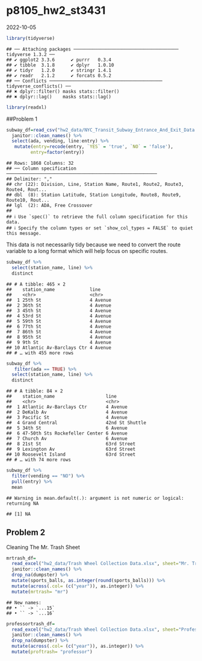 p8105_hw2_st3431
================
2022-10-05

``` r
library(tidyverse)
```

    ## ── Attaching packages ─────────────────────────────────────── tidyverse 1.3.2 ──
    ## ✔ ggplot2 3.3.6      ✔ purrr   0.3.4 
    ## ✔ tibble  3.1.8      ✔ dplyr   1.0.10
    ## ✔ tidyr   1.2.0      ✔ stringr 1.4.1 
    ## ✔ readr   2.1.2      ✔ forcats 0.5.2 
    ## ── Conflicts ────────────────────────────────────────── tidyverse_conflicts() ──
    ## ✖ dplyr::filter() masks stats::filter()
    ## ✖ dplyr::lag()    masks stats::lag()

``` r
library(readxl)
```

\##Problem 1

``` r
subway_df=read_csv("hw2_data/NYC_Transit_Subway_Entrance_And_Exit_Data.csv") %>% 
  janitor::clean_names() %>%
  select(ada, vending, line:entry) %>%
   mutate(entry=recode(entry, `YES` = 'true', `NO` = 'false'), 
         entry=factor(entry))
```

    ## Rows: 1868 Columns: 32
    ## ── Column specification ────────────────────────────────────────────────────────
    ## Delimiter: ","
    ## chr (22): Division, Line, Station Name, Route1, Route2, Route3, Route4, Rout...
    ## dbl  (8): Station Latitude, Station Longitude, Route8, Route9, Route10, Rout...
    ## lgl  (2): ADA, Free Crossover
    ## 
    ## ℹ Use `spec()` to retrieve the full column specification for this data.
    ## ℹ Specify the column types or set `show_col_types = FALSE` to quiet this message.

This data is not necessarily tidy because we need to convert the route
variable to a long format which will help focus on specific routes.

``` r
subway_df %>% 
  select(station_name, line) %>% 
  distinct
```

    ## # A tibble: 465 × 2
    ##    station_name             line    
    ##    <chr>                    <chr>   
    ##  1 25th St                  4 Avenue
    ##  2 36th St                  4 Avenue
    ##  3 45th St                  4 Avenue
    ##  4 53rd St                  4 Avenue
    ##  5 59th St                  4 Avenue
    ##  6 77th St                  4 Avenue
    ##  7 86th St                  4 Avenue
    ##  8 95th St                  4 Avenue
    ##  9 9th St                   4 Avenue
    ## 10 Atlantic Av-Barclays Ctr 4 Avenue
    ## # … with 455 more rows

``` r
subway_df %>% 
   filter(ada == TRUE) %>% 
  select(station_name, line) %>% 
  distinct
```

    ## # A tibble: 84 × 2
    ##    station_name                   line           
    ##    <chr>                          <chr>          
    ##  1 Atlantic Av-Barclays Ctr       4 Avenue       
    ##  2 DeKalb Av                      4 Avenue       
    ##  3 Pacific St                     4 Avenue       
    ##  4 Grand Central                  42nd St Shuttle
    ##  5 34th St                        6 Avenue       
    ##  6 47-50th Sts Rockefeller Center 6 Avenue       
    ##  7 Church Av                      6 Avenue       
    ##  8 21st St                        63rd Street    
    ##  9 Lexington Av                   63rd Street    
    ## 10 Roosevelt Island               63rd Street    
    ## # … with 74 more rows

``` r
subway_df %>% 
  filter(vending == "NO") %>% 
  pull(entry) %>% 
  mean
```

    ## Warning in mean.default(.): argument is not numeric or logical: returning NA

    ## [1] NA

## Problem 2

Cleaning The Mr. Trash Sheet

``` r
mrtrash_df=
  read_excel("hw2_data/Trash Wheel Collection Data.xlsx", sheet="Mr. Trash Wheel") %>% 
  janitor::clean_names() %>% 
  drop_na(dumpster) %>% 
  mutate(sports_balls, as.integer(round(sports_balls))) %>% 
  mutate(across(.col= (c("year")), as.integer)) %>% 
  mutate(mrtrash= "mr")
```

    ## New names:
    ## • `` -> `...15`
    ## • `` -> `...16`

``` r
professortrash_df=
  read_excel("hw2_data/Trash Wheel Collection Data.xlsx", sheet="Professor Trash Wheel") %>% 
  janitor::clean_names() %>% 
  drop_na(dumpster) %>% 
  mutate(across(.col= (c("year")), as.integer)) %>% 
  mutate(proftrash= "professor")
```
